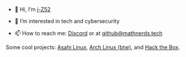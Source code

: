 - 👋 Hi, I’m [j-Z52](https://github.com/j-Z52)

- 👀 I’m interested in tech and cybersecurity
- 📫 How to reach me: [Discord](https://discordapp.com/users/849443852729581598) or at github@mathnerds.tech

Some cool projects:
[Asahi Linux](https://github.com/AsahiLinux), [Arch Linux (btw)](https://github.com/ArchLinux), and [Hack the Box](https://hackthebox.com).
